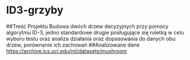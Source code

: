 # ID3-grzyby

##Treść Projektu 
Budowa dwóch drzew decyzyjnych przy pomocy algorytmu ID-3, jedno standardowe drugie posługujące się ruletką w celu wyboru testu oraz analiza działania oraz dopasowania do danych obu drzew, porównanie ich zachowań
##Analizowane dane
https://archive.ics.uci.edu/ml/datasets/mushroom
